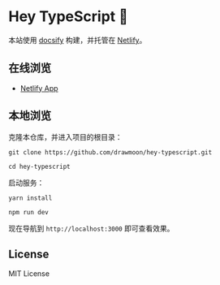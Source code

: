 # Hey TypeScript :wave:

本站使用 [docsify](https://github.com/docsifyjs/docsify/) 构建，并托管在 [Netlify](https://app.netlify.com/)。

## 在线浏览

- [Netlify App](https://heytypescript.netlify.app/)

## 本地浏览

克隆本仓库，并进入项目的根目录：

```shell
git clone https://github.com/drawmoon/hey-typescript.git

cd hey-typescript
```

启动服务：

```shell
yarn install

npm run dev
```

现在导航到 `http://localhost:3000` 即可查看效果。

## License

MIT License